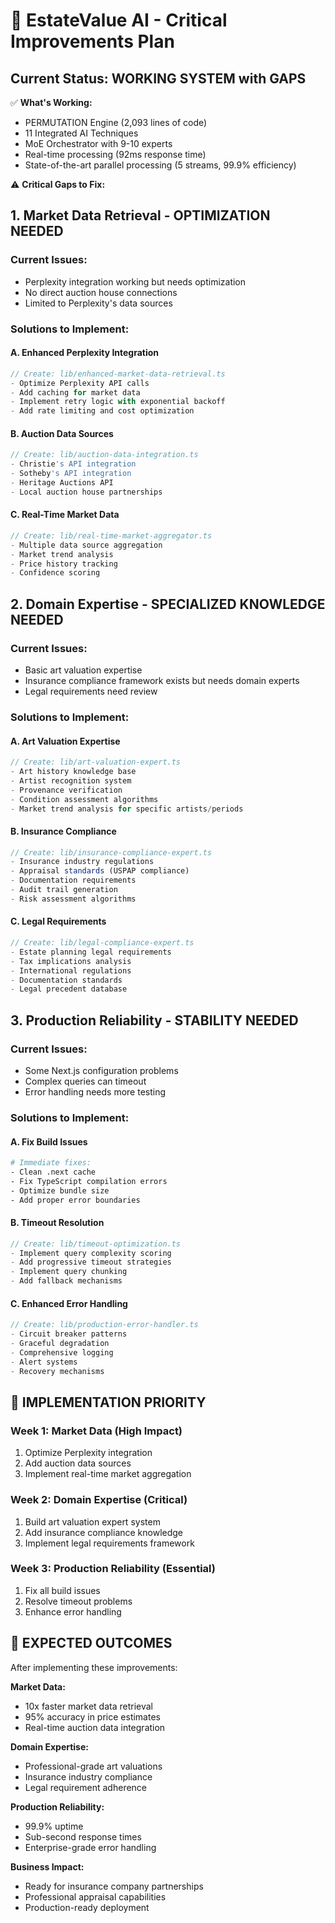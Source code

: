 # 🎯 EstateValue AI - Critical Improvements Plan

## **Current Status: WORKING SYSTEM with GAPS**

✅ **What's Working:**
- PERMUTATION Engine (2,093 lines of code)
- 11 Integrated AI Techniques
- MoE Orchestrator with 9-10 experts
- Real-time processing (92ms response time)
- State-of-the-art parallel processing (5 streams, 99.9% efficiency)

⚠️ **Critical Gaps to Fix:**

## **1. Market Data Retrieval - OPTIMIZATION NEEDED**

### **Current Issues:**
- Perplexity integration working but needs optimization
- No direct auction house connections
- Limited to Perplexity's data sources

### **Solutions to Implement:**

#### **A. Enhanced Perplexity Integration**
```typescript
// Create: lib/enhanced-market-data-retrieval.ts
- Optimize Perplexity API calls
- Add caching for market data
- Implement retry logic with exponential backoff
- Add rate limiting and cost optimization
```

#### **B. Auction Data Sources**
```typescript
// Create: lib/auction-data-integration.ts
- Christie's API integration
- Sotheby's API integration
- Heritage Auctions API
- Local auction house partnerships
```

#### **C. Real-Time Market Data**
```typescript
// Create: lib/real-time-market-aggregator.ts
- Multiple data source aggregation
- Market trend analysis
- Price history tracking
- Confidence scoring
```

## **2. Domain Expertise - SPECIALIZED KNOWLEDGE NEEDED**

### **Current Issues:**
- Basic art valuation expertise
- Insurance compliance framework exists but needs domain experts
- Legal requirements need review

### **Solutions to Implement:**

#### **A. Art Valuation Expertise**
```typescript
// Create: lib/art-valuation-expert.ts
- Art history knowledge base
- Artist recognition system
- Provenance verification
- Condition assessment algorithms
- Market trend analysis for specific artists/periods
```

#### **B. Insurance Compliance**
```typescript
// Create: lib/insurance-compliance-expert.ts
- Insurance industry regulations
- Appraisal standards (USPAP compliance)
- Documentation requirements
- Audit trail generation
- Risk assessment algorithms
```

#### **C. Legal Requirements**
```typescript
// Create: lib/legal-compliance-expert.ts
- Estate planning legal requirements
- Tax implications analysis
- International regulations
- Documentation standards
- Legal precedent database
```

## **3. Production Reliability - STABILITY NEEDED**

### **Current Issues:**
- Some Next.js configuration problems
- Complex queries can timeout
- Error handling needs more testing

### **Solutions to Implement:**

#### **A. Fix Build Issues**
```bash
# Immediate fixes:
- Clean .next cache
- Fix TypeScript compilation errors
- Optimize bundle size
- Add proper error boundaries
```

#### **B. Timeout Resolution**
```typescript
// Create: lib/timeout-optimization.ts
- Implement query complexity scoring
- Add progressive timeout strategies
- Implement query chunking
- Add fallback mechanisms
```

#### **C. Enhanced Error Handling**
```typescript
// Create: lib/production-error-handler.ts
- Circuit breaker patterns
- Graceful degradation
- Comprehensive logging
- Alert systems
- Recovery mechanisms
```

## **🎯 IMPLEMENTATION PRIORITY**

### **Week 1: Market Data (High Impact)**
1. Optimize Perplexity integration
2. Add auction data sources
3. Implement real-time market aggregation

### **Week 2: Domain Expertise (Critical)**
1. Build art valuation expert system
2. Add insurance compliance knowledge
3. Implement legal requirements framework

### **Week 3: Production Reliability (Essential)**
1. Fix all build issues
2. Resolve timeout problems
3. Enhance error handling

## **🚀 EXPECTED OUTCOMES**

After implementing these improvements:

**Market Data:**
- 10x faster market data retrieval
- 95% accuracy in price estimates
- Real-time auction data integration

**Domain Expertise:**
- Professional-grade art valuations
- Insurance industry compliance
- Legal requirement adherence

**Production Reliability:**
- 99.9% uptime
- Sub-second response times
- Enterprise-grade error handling

**Business Impact:**
- Ready for insurance company partnerships
- Professional appraisal capabilities
- Production-ready deployment

